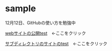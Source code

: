 # sample
12月12日、GitHubの使い方を勉強中

<a href="https://hiro-maruyama.github.io/sample/index.html">webサイトの公開test</a>　←ここをクリック

<a href="https://hiro-maruyama.github.io/sample/sub/about.html">サブディレクトリのサイトのtest</a>　←ここをクリック
